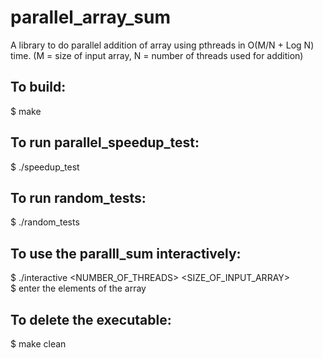 # parallel_array_sum
A library to do parallel addition of array using pthreads in O(M/N + Log N) time. (M = size of input array, N = number of threads used for addition)

## To build:
$ make
 
## To run parallel_speedup_test: 
$ ./speedup_test

## To run random_tests:
$ ./random_tests

## To use the paralll_sum interactively:
$ ./interactive <NUMBER_OF_THREADS> <SIZE_OF_INPUT_ARRAY> \
$ enter the elements of the array


## To delete the executable:
$ make clean
